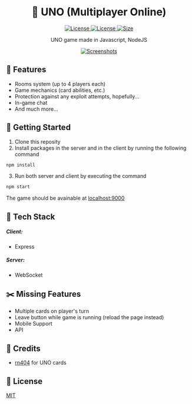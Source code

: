<h1 align="center">🎲 UNO (Multiplayer Online)</h1>
<p align="center">
    <a href="./LICENSE">
        <img alt="License" src="https://img.shields.io/github/license/mrozio13pl/uno" />
    </a>
    <a href="https://github.com/mrozio13pl/uno/releases/latest">
        <img alt="License" src="https://img.shields.io/github/v/release/mrozio13pl/uno" />
	</a>
    <a href="">
        <img alt="Size" src="https://img.shields.io/github/languages/code-size/mrozio13pl/uno?color=brightgreen" />
    </a>
</p>

<p align="center">
    UNO game made in Javascript, NodeJS
</p>

<p align="center">
    <a href="./assets">
        <img alt="Screenshots" src="./assets/screenshot_1.png" />
    </a>
</p>

## 📌 Features
- Rooms system (up to 4 players each)
- Game mechanics (card abilities, etc.)
- Protection against any exploit attempts, hopefully...
- In-game chat
- And much more...
## 🚀 Getting Started
1. Clone this reposity
2. Install packages in the server and in the client by running the following command
```bash
npm install
```
3. Run both server and client by executing the command
```bash
npm start
```
The game should be avainable at [localhost:9000](http://localhost:9000)
## 🔧 Tech Stack
##### **Client:** 
- Express
##### **Server:**
- WebSocket
## ✂️ Missing Features
- Multiple cards on player's turn
- Leave button while game is running (reload the page instead)
- Mobile Support
- API
## 💎 Credits
- [rn404](https://codepen.io/rn404/) for UNO cards
## 📜 License
[MIT](LICENSE)
